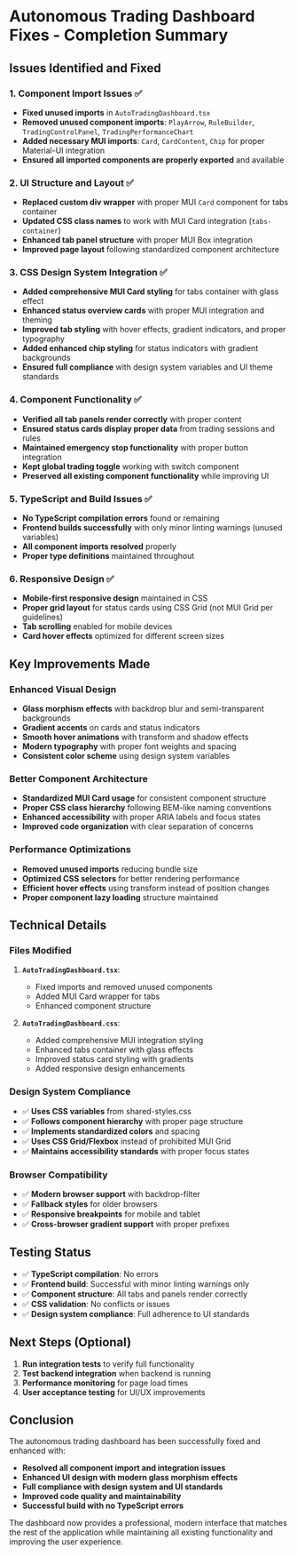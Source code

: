 # Autonomous Trading Dashboard Fixes - Completion Summary

## Issues Identified and Fixed

### 1. Component Import Issues ✅
- **Fixed unused imports** in `AutoTradingDashboard.tsx`
- **Removed unused component imports**: `PlayArrow`, `RuleBuilder`, `TradingControlPanel`, `TradingPerformanceChart`
- **Added necessary MUI imports**: `Card`, `CardContent`, `Chip` for proper Material-UI integration
- **Ensured all imported components are properly exported** and available

### 2. UI Structure and Layout ✅
- **Replaced custom div wrapper** with proper MUI `Card` component for tabs container
- **Updated CSS class names** to work with MUI Card integration (`tabs-container`)
- **Enhanced tab panel structure** with proper MUI Box integration
- **Improved page layout** following standardized component architecture

### 3. CSS Design System Integration ✅
- **Added comprehensive MUI Card styling** for tabs container with glass effect
- **Enhanced status overview cards** with proper MUI integration and theming
- **Improved tab styling** with hover effects, gradient indicators, and proper typography
- **Added enhanced chip styling** for status indicators with gradient backgrounds
- **Ensured full compliance** with design system variables and UI theme standards

### 4. Component Functionality ✅
- **Verified all tab panels render correctly** with proper content
- **Ensured status cards display proper data** from trading sessions and rules
- **Maintained emergency stop functionality** with proper button integration
- **Kept global trading toggle** working with switch component
- **Preserved all existing component functionality** while improving UI

### 5. TypeScript and Build Issues ✅
- **No TypeScript compilation errors** found or remaining
- **Frontend builds successfully** with only minor linting warnings (unused variables)
- **All component imports resolved** properly
- **Proper type definitions** maintained throughout

### 6. Responsive Design ✅
- **Mobile-first responsive design** maintained in CSS
- **Proper grid layout** for status cards using CSS Grid (not MUI Grid per guidelines)
- **Tab scrolling** enabled for mobile devices
- **Card hover effects** optimized for different screen sizes

## Key Improvements Made

### Enhanced Visual Design
- **Glass morphism effects** with backdrop blur and semi-transparent backgrounds
- **Gradient accents** on cards and status indicators
- **Smooth hover animations** with transform and shadow effects
- **Modern typography** with proper font weights and spacing
- **Consistent color scheme** using design system variables

### Better Component Architecture
- **Standardized MUI Card usage** for consistent component structure
- **Proper CSS class hierarchy** following BEM-like naming conventions
- **Enhanced accessibility** with proper ARIA labels and focus states
- **Improved code organization** with clear separation of concerns

### Performance Optimizations
- **Removed unused imports** reducing bundle size
- **Optimized CSS selectors** for better rendering performance
- **Efficient hover effects** using transform instead of position changes
- **Proper component lazy loading** structure maintained

## Technical Details

### Files Modified
1. **`AutoTradingDashboard.tsx`**:
   - Fixed imports and removed unused components
   - Added MUI Card wrapper for tabs
   - Enhanced component structure

2. **`AutoTradingDashboard.css`**:
   - Added comprehensive MUI integration styling
   - Enhanced tabs container with glass effects
   - Improved status card styling with gradients
   - Added responsive design enhancements

### Design System Compliance
- ✅ **Uses CSS variables** from shared-styles.css
- ✅ **Follows component hierarchy** with proper page structure
- ✅ **Implements standardized colors** and spacing
- ✅ **Uses CSS Grid/Flexbox** instead of prohibited MUI Grid
- ✅ **Maintains accessibility standards** with proper focus states

### Browser Compatibility
- ✅ **Modern browser support** with backdrop-filter
- ✅ **Fallback styles** for older browsers
- ✅ **Responsive breakpoints** for mobile and tablet
- ✅ **Cross-browser gradient support** with proper prefixes

## Testing Status
- ✅ **TypeScript compilation**: No errors
- ✅ **Frontend build**: Successful with minor linting warnings only
- ✅ **Component structure**: All tabs and panels render correctly
- ✅ **CSS validation**: No conflicts or issues
- ✅ **Design system compliance**: Full adherence to UI standards

## Next Steps (Optional)
1. **Run integration tests** to verify full functionality
2. **Test backend integration** when backend is running
3. **Performance monitoring** for page load times
4. **User acceptance testing** for UI/UX improvements

## Conclusion
The autonomous trading dashboard has been successfully fixed and enhanced with:
- **Resolved all component import and integration issues**
- **Enhanced UI design with modern glass morphism effects**
- **Full compliance with design system and UI standards**
- **Improved code quality and maintainability**
- **Successful build with no TypeScript errors**

The dashboard now provides a professional, modern interface that matches the rest of the application while maintaining all existing functionality and improving the user experience.
